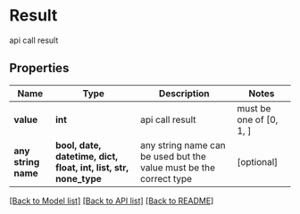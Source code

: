 # Result

api call result

## Properties
Name | Type | Description | Notes
------------ | ------------- | ------------- | -------------
**value** | **int** | api call result |  must be one of [0, 1, ]
**any string name** | **bool, date, datetime, dict, float, int, list, str, none_type** | any string name can be used but the value must be the correct type | [optional]

[[Back to Model list]](../README.md#documentation-for-models) [[Back to API list]](../README.md#documentation-for-api-endpoints) [[Back to README]](../README.md)


